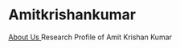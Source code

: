 # Amitkrishankumar
<!DOCTYPE html>
<html>
  <head>
   <a href = "about.html"> About Us </a> Research Profile of Amit Krishan Kumar </title>
    <meta charset="UTF-8">
<meta name="description" content="Higher Dimension Research…">
<meta name="author" content="Amit Krishan Kumar">
  </head>
</html>
